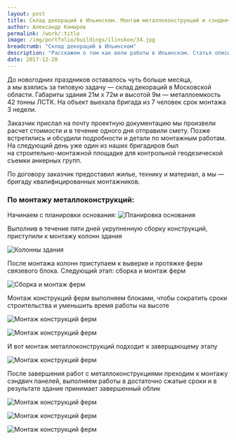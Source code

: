 ```yaml
---
layout: post
title: Склад декораций в Ильинском. Монтаж металлоконструкций и сэндвич-панелей
author: Александр Комаров
permalink: /work/:title
image: /img/portfolio/buildings/ilinskoe/34.jpg
breadcrumb: "Склад декораций в Ильинском"
description: "Расскажем о том как вели работы в Ильинском. Статья описывает шаги с момента контакта с заказчиком до построенного каркаса из ЛСТК"
date: 2017-12-20
---
```


До&nbsp;новогодних праздников оставалось чуть больше месяца, а&nbsp;мы&nbsp;взялись за&nbsp;типовую задачу&nbsp;&mdash; склад декораций в&nbsp;Московской области. Габариты здания 21м х&nbsp;72м и&nbsp;высотой 9м&nbsp;&mdash; металлоемкость 42&nbsp;тонны ЛСТК. На&nbsp;объект выехала бригада из&nbsp;7&nbsp;человек срок монтажа 3&nbsp;недели. 

Заказчик прислал на&nbsp;почту проектную документацию мы&nbsp;произвели расчет стоимости и&nbsp;в&nbsp;течение одного дня отправили смету. Позже встретились и&nbsp;обсудили подробности и&nbsp;детали по&nbsp;монтажным работам. На&nbsp;следующий день уже один из&nbsp;наших бригадиров был на&nbsp;строительно-монтажной площадке для контрольной геодезической съемки анкерных групп. 

По&nbsp;договору заказчик предоставил жилье, технику и&nbsp;материал, а&nbsp;мы&nbsp;&mdash; бригаду квалифицированных монтажников. 

### По&nbsp;монтажу металлоконструкций:
Начинаем с&nbsp;планировки основания:
![Планировка основания](/img/portfolio/buildings/ilinskoe/14.jpg "Планировка основания")

Выполнив в&nbsp;течение пяти дней укрупненную сборку конструкций, приступили к&nbsp;монтажу колонн здания

![Колонны здания](/img/portfolio/buildings/ilinskoe/11.jpg "Колонны здания")

После монтажа колонн приступаем к&nbsp;выверке и&nbsp;протяжке ферм связевого блока.
Следующий этап: сборка и&nbsp;монтаж ферм

![Сборка и монтаж ферм](/img/portfolio/buildings/ilinskoe/15.jpg "Сборка и монтаж ферм")

Монтаж конструкций ферм выполняем блоками, чтобы сократить сроки строительства и&nbsp;уменьшить время работы на&nbsp;высоте

![Монтаж конструкций ферм](/img/portfolio/buildings/ilinskoe/20.jpg "Монтаж конструкций ферм")

![Монтаж конструкций ферм](/img/portfolio/buildings/ilinskoe/23.jpg "Монтаж конструкций ферм")

И вот монтаж металлоконструкций подходит к заверщающему этапу 

![Монтаж конструкций ферм](/img/portfolio/buildings/ilinskoe/25.jpg "Монтаж конструкций ферм")

После завершения работ с металлоконструкциями преходим к монтажу сэндвич панелей, выполняем работы в достаточно сжатые сроки и в результате здание принимает завершенный облик


![Монтаж конструкций ферм](/img/portfolio/buildings/ilinskoe/34.jpg "Монтаж сэндвич панелей - склад декораций")

![Монтаж конструкций ферм](/img/portfolio/buildings/ilinskoe/34-1.jpg "Монтаж сэндвич панелей - склад декораций вид сбоку")

![Монтаж конструкций ферм](/img/portfolio/buildings/ilinskoe/34-2.jpg "Монтаж сэндвич панелей- склад декораций вид спереде")


